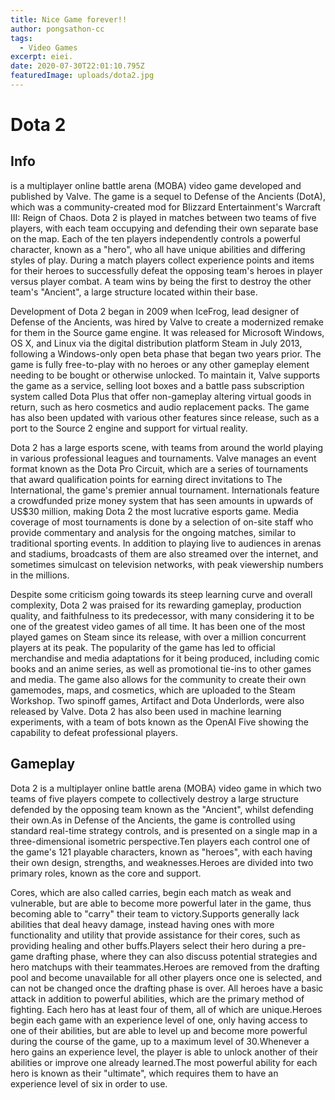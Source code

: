 ```yaml
---
title: Nice Game forever!!
author: pongsathon-cc
tags:
  - Video Games
excerpt: eiei.
date: 2020-07-30T22:01:10.795Z
featuredImage: uploads/dota2.jpg
---
```

# Dota 2 

## Info

is a multiplayer online battle arena (MOBA) video game developed and published by Valve. The game is a sequel to Defense of the Ancients (DotA), which was a community-created mod for Blizzard Entertainment's Warcraft III: Reign of Chaos. Dota 2 is played in matches between two teams of five players, with each team occupying and defending their own separate base on the map. Each of the ten players independently controls a powerful character, known as a "hero", who all have unique abilities and differing styles of play. During a match players collect experience points and items for their heroes to successfully defeat the opposing team's heroes in player versus player combat. A team wins by being the first to destroy the other team's "Ancient", a large structure located within their base.

Development of Dota 2 began in 2009 when IceFrog, lead designer of Defense of the Ancients, was hired by Valve to create a modernized remake for them in the Source game engine. It was released for Microsoft Windows, OS X, and Linux via the digital distribution platform Steam in July 2013, following a Windows-only open beta phase that began two years prior. The game is fully free-to-play with no heroes or any other gameplay element needing to be bought or otherwise unlocked. To maintain it, Valve supports the game as a service, selling loot boxes and a battle pass subscription system called Dota Plus that offer non-gameplay altering virtual goods in return, such as hero cosmetics and audio replacement packs. The game has also been updated with various other features since release, such as a port to the Source 2 engine and support for virtual reality.

Dota 2 has a large esports scene, with teams from around the world playing in various professional leagues and tournaments. Valve manages an event format known as the Dota Pro Circuit, which are a series of tournaments that award qualification points for earning direct invitations to The International, the game's premier annual tournament. Internationals feature a crowdfunded prize money system that has seen amounts in upwards of US$30 million, making Dota 2 the most lucrative esports game. Media coverage of most tournaments is done by a selection of on-site staff who provide commentary and analysis for the ongoing matches, similar to traditional sporting events. In addition to playing live to audiences in arenas and stadiums, broadcasts of them are also streamed over the internet, and sometimes simulcast on television networks, with peak viewership numbers in the millions.

Despite some criticism going towards its steep learning curve and overall complexity, Dota 2 was praised for its rewarding gameplay, production quality, and faithfulness to its predecessor, with many considering it to be one of the greatest video games of all time. It has been one of the most played games on Steam since its release, with over a million concurrent players at its peak. The popularity of the game has led to official merchandise and media adaptations for it being produced, including comic books and an anime series, as well as promotional tie-ins to other games and media. The game also allows for the community to create their own gamemodes, maps, and cosmetics, which are uploaded to the Steam Workshop. Two spinoff games, Artifact and Dota Underlords, were also released by Valve. Dota 2 has also been used in machine learning experiments, with a team of bots known as the OpenAI Five showing the capability to defeat professional players.

## Gameplay

Dota 2 is a multiplayer online battle arena (MOBA) video game in which two teams of five players compete to collectively destroy a large structure defended by the opposing team known as the "Ancient", whilst defending their own.As in Defense of the Ancients, the game is controlled using standard real-time strategy controls, and is presented on a single map in a three-dimensional isometric perspective.Ten players each control one of the game's 121 playable characters, known as "heroes", with each having their own design, strengths, and weaknesses.Heroes are divided into two primary roles, known as the core and support.

Cores, which are also called carries, begin each match as weak and vulnerable, but are able to become more powerful later in the game, thus becoming able to "carry" their team to victory.Supports generally lack abilities that deal heavy damage, instead having ones with more functionality and utility that provide assistance for their cores, such as providing healing and other buffs.Players select their hero during a pre-game drafting phase, where they can also discuss potential strategies and hero matchups with their teammates.Heroes are removed from the drafting pool and become unavailable for all other players once one is selected, and can not be changed once the drafting phase is over. All heroes have a basic attack in addition to powerful abilities, which are the primary method of fighting. Each hero has at least four of them, all of which are unique.Heroes begin each game with an experience level of one, only having access to one of their abilities, but are able to level up and become more powerful during the course of the game, up to a maximum level of 30.Whenever a hero gains an experience level, the player is able to unlock another of their abilities or improve one already learned.The most powerful ability for each hero is known as their "ultimate", which requires them to have an experience level of six in order to use.
